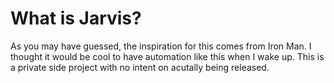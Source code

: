 # What is Jarvis?
  As you may have guessed, the inspiration for this comes from Iron Man. I thought it would be cool to have automation like this when I wake up. This is a private side project with no intent on acutally being released.
